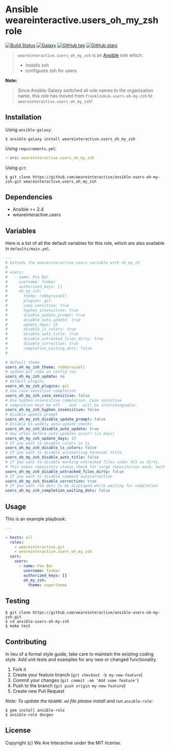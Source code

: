 # Ansible weareinteractive.users_oh_my_zsh role

[![Build Status](https://img.shields.io/travis/weareinteractive/ansible-users-oh-my-zsh.svg)](https://travis-ci.org/weareinteractive/ansible-users-oh-my-zsh)
[![Galaxy](http://img.shields.io/badge/galaxy-weareinteractive.users-oh-my-zsh-blue.svg)](https://galaxy.ansible.com/weareinteractive/users-oh-my-zsh)
[![GitHub tag](https://img.shields.io/github/tag/weareinteractive/ansible-users-oh-my-zsh.svg)](https://github.com/weareinteractive/ansible-users-oh-my-zsh/releases)
[![GitHub stars](https://img.shields.io/github/stars/weareinteractive/ansible-users-oh-my-zsh.svg?style=social&label=Star)](https://github.com/weareinteractive/ansible-users-oh-my-zsh)

> `weareinteractive.users_oh_my_zsh` is an [Ansible](http://www.ansible.com) role which:
>
> * installs zsh
> * configures zsh for users

**Note:**

> Since Ansible Galaxy switched all role names to the organization name, this role has moved from `franklinkim.users-oh-my-zsh` to `weareinteractive.users_oh_my_zsh`!

## Installation

Using `ansible-galaxy`:

```shell
$ ansible-galaxy install weareinteractive.users_oh_my_zsh
```

Using `requirements.yml`:

```yaml
- src: weareinteractive.users_oh_my_zsh
```

Using `git`:

```shell
$ git clone https://github.com/weareinteractive/ansible-users-oh-my-zsh.git weareinteractive.users_oh_my_zsh
```

## Dependencies

* Ansible >= 2.4
* weareinteractive.users

## Variables

Here is a list of all the default variables for this role, which are also available in `defaults/main.yml`.

```yaml
---
# Extends the weareinteractive.users variable with oh_my_zh
#
# users:
#   - name: Foo Bar
#     username: foobar
#     authorized_keys: []
#     oh_my_zsh:
#       theme: robbyrussell
#       plugins: git
#       case_sensitive: true
#       hyphen_insensitive: true
#       disable_update_prompt: true
#       disable_auto_update: true
#       update_days: 13
#       disable_ls_colors: true
#       disable_auto_title: true
#       disable_untracked_files_dirty: true
#       disable_correction: true
#       completion_waiting_dots: false
#

# default theme
users_oh_my_zsh_theme: robbyrussell
# update git repo on config run
users_oh_my_zsh_update: no
# default plugins
users_oh_my_zsh_plugins: git
# Use case-sensitive completion
users_oh_my_zsh_case_sensitive: false
# Use hyphen-insensitive completion. Case sensitive
# completion must be off. _ and - will be interchangeable.
users_oh_my_zsh_hyphen_insensitive: false
# Disable update prompt
users_oh_my_zsh_disable_update_prompt: false
# Disable bi-weekly auto-update checks
users_oh_my_zsh_disable_auto_update: true
# How often before auto-updates occur? (in days)
users_oh_my_zsh_update_days: 13
# If you want to disable colors in ls
users_oh_my_zsh_disable_ls_colors: false
# If you want to disable autosetting terminal title.
users_oh_my_zsh_disable_auto_title: false
# If you want to disable marking untracked files under VCS as dirty.
# This makes repository status check for large repositories much, much faster.
users_oh_my_zsh_disable_untracked_files_dirty: false
# If you want to disable command autocorrection
users_oh_my_zsh_disable_correction: true
# If you want red dots to be displayed while waiting for completion
users_oh_my_zsh_completion_waiting_dots: false

```


## Usage

This is an example playbook:

```yaml
---

- hosts: all
  roles:
    - weareinteractive.git
    - weareinteractive.users_oh_my_zsh
  vars:
    users:
      - name: Foo Bar
        username: foobar
        authorized_keys: []
        oh_my_zsh:
          theme: supertheme

```


## Testing

```shell
$ git clone https://github.com/weareinteractive/ansible-users-oh-my-zsh.git
$ cd ansible-users-oh-my-zsh
$ make test
```

## Contributing
In lieu of a formal style guide, take care to maintain the existing coding style. Add unit tests and examples for any new or changed functionality.

1. Fork it
2. Create your feature branch (`git checkout -b my-new-feature`)
3. Commit your changes (`git commit -am 'Add some feature'`)
4. Push to the branch (`git push origin my-new-feature`)
5. Create new Pull Request

*Note: To update the `README.md` file please install and run `ansible-role`:*

```shell
$ gem install ansible-role
$ ansible-role docgen
```

## License
Copyright (c) We Are Interactive under the MIT license.
